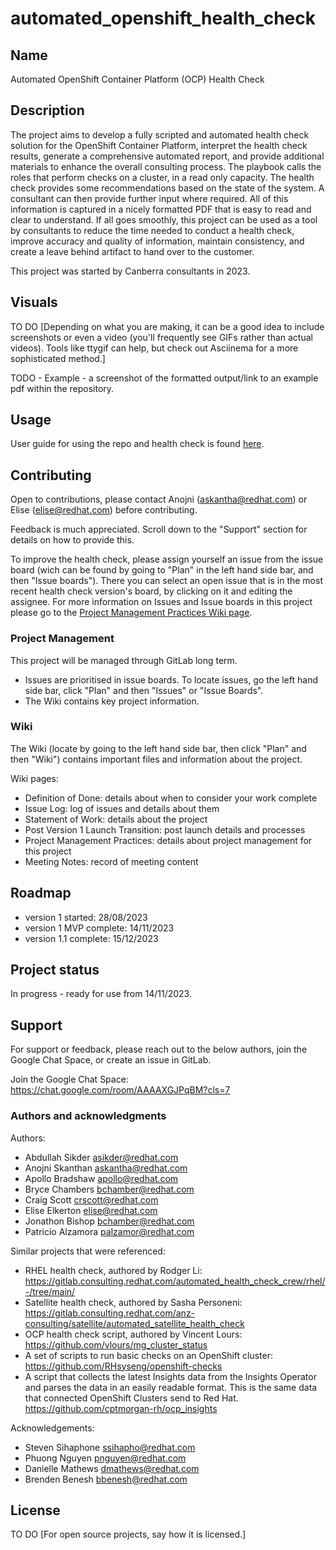 # automated_openshift_health_check
## Name
Automated OpenShift Container Platform (OCP) Health Check

## Description
The project aims to develop a fully scripted and automated health check solution for the OpenShift Container Platform, interpret the health check results, generate a comprehensive automated report, and provide additional materials to enhance the overall consulting process.
The playbook calls the roles that perform checks on a cluster, in a read only capacity. The health check provides some recommendations based on the state of the system. A consultant can then provide further input where required. All of this information is captured in a nicely formatted PDF that is easy to read and clear to understand.
If all goes smoothly, this project can be used as a tool by consultants to reduce the time needed to conduct a health check, improve accuracy and quality of information, maintain consistency, and create a leave behind artifact to hand over to the customer.

This project was started by Canberra consultants in 2023.

## Visuals
TO DO [Depending on what you are making, it can be a good idea to include screenshots or even a video (you'll frequently see GIFs rather than actual videos). Tools like ttygif can help, but check out Asciinema for a more sophisticated method.] 

TODO - Example - a screenshot of the formatted output/link to an example pdf within the repository. 

## Usage
User guide for using the repo and health check is found [here](user_guide.md).

## Contributing
Open to contributions, please contact Anojni (askantha@redhat.com) or Elise (elise@redhat.com) before contributing.

Feedback is much appreciated. Scroll down to the "Support" section for details on how to provide this.

To improve the health check, please assign yourself an issue from the issue board (wich can be found by going to "Plan" in the left hand side bar, and then "Issue boards"). There you can select an open issue that is in the most recent health check version's board, by clicking on it and editing the assignee. For more information on Issues and Issue boards in this project please go to the [Project Management Practices Wiki page](https://gitlab.consulting.redhat.com/anz-consulting/openshift/automated_openshift_health_check/-/wikis/Project-Management-Practices).

### Project Management
This project will be managed through GitLab long term.
- Issues are prioritised in issue boards. To locate issues, go the left hand side bar, click "Plan" and then "Issues" or "Issue Boards".
- The Wiki contains key project information.

### Wiki
The Wiki (locate by going to the left hand side bar, then click "Plan" and then "Wiki") contains important files and information about the project.

Wiki pages:
- Definition of Done: details about when to consider your work complete
- Issue Log: log of issues and details about them
- Statement of Work: details about the project
- Post Version 1 Launch Transition: post launch details and processes
- Project Management Practices: details about project management for this project
- Meeting Notes: record of meeting content

## Roadmap
- version 1 started: 28/08/2023
- version 1 MVP complete: 14/11/2023
- version 1.1 complete: 15/12/2023

## Project status
In progress - ready for use from 14/11/2023.

## Support
For support or feedback, please reach out to the below authors, join the Google Chat Space, or create an issue in GitLab.

Join the Google Chat Space: https://chat.google.com/room/AAAAXGJPqBM?cls=7

### Authors and acknowledgments
Authors:
- Abdullah Sikder asikder@redhat.com
- Anojni Skanthan askantha@redhat.com
- Apollo Bradshaw apollo@redhat.com
- Bryce Chambers bchamber@redhat.com
- Craig Scott crscott@redhat.com
- Elise Elkerton elise@redhat.com
- Jonathon Bishop bchamber@redhat.com
- Patricio Alzamora palzamor@redhat.com

Similar projects that were referenced:
- RHEL health check, authored by Rodger Li: https://gitlab.consulting.redhat.com/automated_health_check_crew/rhel/-/tree/main/
- Satellite health check, authored by Sasha Personeni: https://gitlab.consulting.redhat.com/anz-consulting/satellite/automated_satellite_health_check
- OCP health check script, authored by Vincent Lours: https://github.com/vlours/mg_cluster_status
- A set of scripts to run basic checks on an OpenShift cluster: https://github.com/RHsyseng/openshift-checks
- A script that collects the latest Insights data from the Insights Operator and parses the data in an easily readable format. This is the same data that connected OpenShift Clusters send to Red Hat. https://github.com/cptmorgan-rh/ocp_insights

Acknowledgements: 
- Steven Sihaphone ssihapho@redhat.com
- Phuong Nguyen pnguyen@redhat.com
- Danielle Mathews dmathews@redhat.com
- Brenden Benesh bbenesh@redhat.com

## License
TO DO [For open source projects, say how it is licensed.]